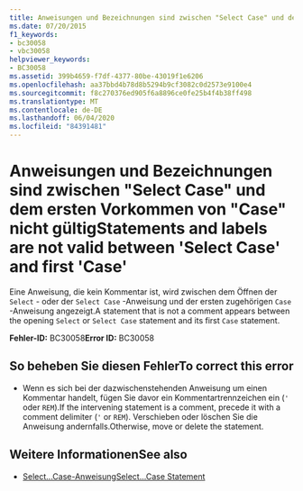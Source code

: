 ```yaml
---
title: Anweisungen und Bezeichnungen sind zwischen "Select Case" und dem ersten Vorkommen von "Case" nicht gültig
ms.date: 07/20/2015
f1_keywords:
- bc30058
- vbc30058
helpviewer_keywords:
- BC30058
ms.assetid: 399b4659-f7df-4377-80be-43019f1e6206
ms.openlocfilehash: aa37bbd4b78d8b5294b9cf3082c0d2573e9100e4
ms.sourcegitcommit: f8c270376ed905f6a8896ce0fe25b4f4b38ff498
ms.translationtype: MT
ms.contentlocale: de-DE
ms.lasthandoff: 06/04/2020
ms.locfileid: "84391481"
---
```

# <a name="statements-and-labels-are-not-valid-between-select-case-and-first-case"></a><span data-ttu-id="4f62f-102">Anweisungen und Bezeichnungen sind zwischen "Select Case" und dem ersten Vorkommen von "Case" nicht gültig</span><span class="sxs-lookup"><span data-stu-id="4f62f-102">Statements and labels are not valid between 'Select Case' and first 'Case'</span></span>
<span data-ttu-id="4f62f-103">Eine Anweisung, die kein Kommentar ist, wird zwischen dem Öffnen der `Select` - oder der `Select Case` -Anweisung und der ersten zugehörigen `Case` -Anweisung angezeigt.</span><span class="sxs-lookup"><span data-stu-id="4f62f-103">A statement that is not a comment appears between the opening `Select` or `Select Case` statement and its first `Case` statement.</span></span>  
  
 <span data-ttu-id="4f62f-104">**Fehler-ID:** BC30058</span><span class="sxs-lookup"><span data-stu-id="4f62f-104">**Error ID:** BC30058</span></span>  
  
## <a name="to-correct-this-error"></a><span data-ttu-id="4f62f-105">So beheben Sie diesen Fehler</span><span class="sxs-lookup"><span data-stu-id="4f62f-105">To correct this error</span></span>  
  
- <span data-ttu-id="4f62f-106">Wenn es sich bei der dazwischenstehenden Anweisung um einen Kommentar handelt, fügen Sie davor ein Kommentartrennzeichen ein (`'` oder `REM`).</span><span class="sxs-lookup"><span data-stu-id="4f62f-106">If the intervening statement is a comment, precede it with a comment delimiter (`'` or `REM`).</span></span> <span data-ttu-id="4f62f-107">Verschieben oder löschen Sie die Anweisung andernfalls.</span><span class="sxs-lookup"><span data-stu-id="4f62f-107">Otherwise, move or delete the statement.</span></span>  
  
## <a name="see-also"></a><span data-ttu-id="4f62f-108">Weitere Informationen</span><span class="sxs-lookup"><span data-stu-id="4f62f-108">See also</span></span>

- [<span data-ttu-id="4f62f-109">Select...Case-Anweisung</span><span class="sxs-lookup"><span data-stu-id="4f62f-109">Select...Case Statement</span></span>](../language-reference/statements/select-case-statement.md)
